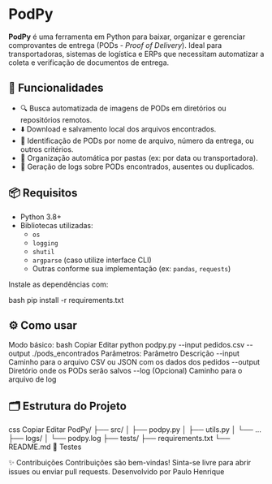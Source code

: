 # PodPy

**PodPy** é uma ferramenta em Python para baixar, organizar e gerenciar comprovantes de entrega (PODs - *Proof of Delivery*). Ideal para transportadoras, sistemas de logística e ERPs que necessitam automatizar a coleta e verificação de documentos de entrega.

## 🚀 Funcionalidades

- 🔍 Busca automatizada de imagens de PODs em diretórios ou repositórios remotos.
- ⬇️ Download e salvamento local dos arquivos encontrados.
- 🧠 Identificação de PODs por nome de arquivo, número da entrega, ou outros critérios.
- 📁 Organização automática por pastas (ex: por data ou transportadora).
- 📝 Geração de logs sobre PODs encontrados, ausentes ou duplicados.

## 📦 Requisitos

- Python 3.8+
- Bibliotecas utilizadas:
  - `os`
  - `logging`
  - `shutil`
  - `argparse` (caso utilize interface CLI)
  - Outras conforme sua implementação (ex: `pandas`, `requests`)

Instale as dependências com:

bash
pip install -r requirements.txt

## ⚙️ Como usar
Modo básico:
bash
Copiar
Editar
python podpy.py --input pedidos.csv --output ./pods_encontrados
Parâmetros:
Parâmetro	Descrição
--input	Caminho para o arquivo CSV ou JSON com os dados dos pedidos
--output	Diretório onde os PODs serão salvos
--log	(Opcional) Caminho para o arquivo de log

## 🗂️ Estrutura do Projeto
css
Copiar
Editar
PodPy/
├── src/
│   ├── podpy.py
│   ├── utils.py
│   └── ...
├── logs/
│   └── podpy.log
├── tests/
├── requirements.txt
└── README.md
🧪 Testes

✨ Contribuições
Contribuições são bem-vindas! Sinta-se livre para abrir issues ou enviar pull requests.
Desenvolvido por Paulo Henrique

